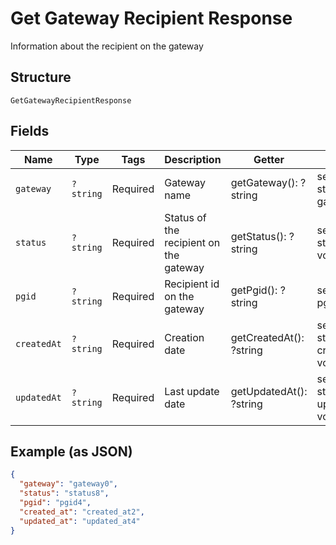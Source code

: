 
# Get Gateway Recipient Response

Information about the recipient on the gateway

## Structure

`GetGatewayRecipientResponse`

## Fields

| Name | Type | Tags | Description | Getter | Setter |
|  --- | --- | --- | --- | --- | --- |
| `gateway` | `?string` | Required | Gateway name | getGateway(): ?string | setGateway(?string gateway): void |
| `status` | `?string` | Required | Status of the recipient on the gateway | getStatus(): ?string | setStatus(?string status): void |
| `pgid` | `?string` | Required | Recipient id on the gateway | getPgid(): ?string | setPgid(?string pgid): void |
| `createdAt` | `?string` | Required | Creation date | getCreatedAt(): ?string | setCreatedAt(?string createdAt): void |
| `updatedAt` | `?string` | Required | Last update date | getUpdatedAt(): ?string | setUpdatedAt(?string updatedAt): void |

## Example (as JSON)

```json
{
  "gateway": "gateway0",
  "status": "status8",
  "pgid": "pgid4",
  "created_at": "created_at2",
  "updated_at": "updated_at4"
}
```

